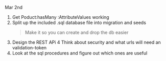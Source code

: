 Mar 2nd 
1. Get Poduct:hasMany :AttributeValues working
2. Split up the included .sql database file into migration and seeds
	> Make it so you can create and drop the db easier
3. Design the REST APi
4  Think about security and what urls will need an validation-token
5. Look at the sql procedures and figure out which ones are useful
